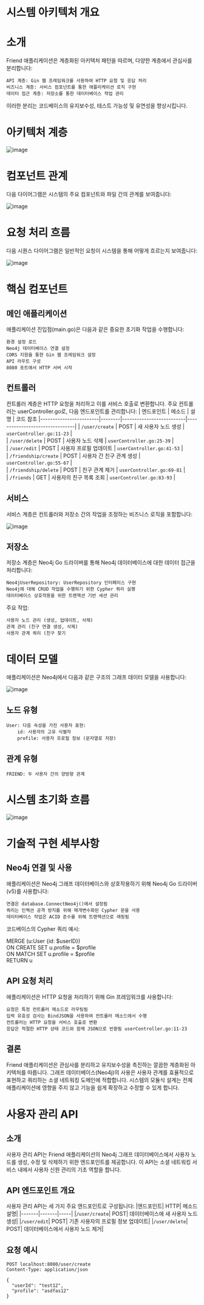 # **시스템 아키텍처 개요**
# **소개**

Friend 애플리케이션은 계층화된 아키텍처 패턴을 따르며, 다양한 계층에서 관심사를 분리합니다:

    API 계층: Gin 웹 프레임워크를 사용하여 HTTP 요청 및 응답 처리
    비즈니스 계층: 서비스 컴포넌트를 통한 애플리케이션 로직 구현
    데이터 접근 계층: 저장소를 통한 데이터베이스 작업 관리

이러한 분리는 코드베이스의 유지보수성, 테스트 가능성 및 유연성을 향상시킵니다.
# **아키텍처 계층** 

![image](https://github.com/user-attachments/assets/5d7ee54e-496d-440d-abc5-f9a2056b515f)

# **컴포넌트 관계**

다음 다이어그램은 시스템의 주요 컴포넌트와 파일 간의 관계를 보여줍니다:

![image](https://github.com/user-attachments/assets/1ab9b5a3-22a5-42cc-9669-889ecf44907c)

# **요청 처리 흐름** 

다음 시퀀스 다이어그램은 일반적인 요청이 시스템을 통해 어떻게 흐르는지 보여줍니다:

![image](https://github.com/user-attachments/assets/12260561-263e-4e56-87cd-d33a06be28fa)

# **핵심 컴포넌트**

## **메인 애플리케이션**

애플리케이션 진입점(main.go)은 다음과 같은 중요한 초기화 작업을 수행합니다:

    환경 설정 로드
    Neo4j 데이터베이스 연결 설정
    CORS 지원을 통한 Gin 웹 프레임워크 설정
    API 라우트 구성
    8080 포트에서 HTTP 서버 시작 

## **컨트롤러**

컨트롤러 계층은 HTTP 요청을 처리하고 이를 서비스 호출로 변환합니다. 주요 컨트롤러는 userController.go로, 다음 엔드포인트를 관리합니다:
| 엔드포인트             | 메소드 | 설명                     | 코드 참조 
|------------------------|--------|--------------------------|--------------------------------|
| `/user/create`         | POST   | 새 사용자 노드 생성      | `userController.go:11-23`      |                         
| `/user/delete`         | POST   | 사용자 노드 삭제         | `userController.go:25-39`      |                         
| `/user/edit`           | POST   | 사용자 프로필 업데이트   | `userController.go:41-53`      |                         
| `/friendship/create`   | POST   | 사용자 간 친구 관계 생성 | `userController.go:55-67`      |                         
| `/friendship/delete`   | POST   | 친구 관계 제거           | `userController.go:69-81`      |  
| `/friends`             | GET    | 사용자의 친구 목록 조회  | `userController.go:83-93`      |

## **서비스**

서비스 계층은 컨트롤러와 저장소 간의 작업을 조정하는 비즈니스 로직을 포함합니다:

![image](https://github.com/user-attachments/assets/4c76b4e8-a4ba-4bf9-9018-5a5a8575c1d5)

## **저장소**

저장소 계층은 Neo4j Go 드라이버를 통해 Neo4j 데이터베이스에 대한 데이터 접근을 처리합니다:

    Neo4jUserRepository: UserRepository 인터페이스 구현
    Neo4j에 대해 CRUD 작업을 수행하기 위한 Cypher 쿼리 실행
    데이터베이스 상호작용을 위한 트랜잭션 기반 세션 관리

주요 작업:

    사용자 노드 관리 (생성, 업데이트, 삭제)
    관계 관리 (친구 연결 생성, 삭제)
    사용자 관계 쿼리 (친구 찾기

# **데이터 모델**

애플리케이션은 Neo4j에서 다음과 같은 구조의 그래프 데이터 모델을 사용합니다:

![image](https://github.com/user-attachments/assets/62499f26-4b6f-43db-b9ff-f89e4c3f9106)

## **노드 유형**

    User: 다음 속성을 가진 사용자 표현:
        id: 사용자의 고유 식별자
        profile: 사용자 프로필 정보 (문자열로 저장)
## **관계 유형**

    FRIEND: 두 사용자 간의 양방향 관계

# **시스템 초기화 흐름**

![image](https://github.com/user-attachments/assets/959d03d3-72fe-4e81-948c-0f9bbb8dac0b)

# **기술적 구현 세부사항**

## **Neo4j 연결 및 사용**

애플리케이션은 Neo4j 그래프 데이터베이스와 상호작용하기 위해 Neo4j Go 드라이버(v5)를 사용합니다:

    연결은 database.ConnectNeo4j()에서 설정됨
    쿼리는 인젝션 공격 방지를 위해 매개변수화된 Cypher 문을 사용
    데이터베이스 작업은 ACID 준수를 위해 트랜잭션으로 래핑됨

코드베이스의 Cypher 쿼리 예시:

MERGE (u:User {id: $userID})  
ON CREATE SET u.profile = $profile  
ON MATCH SET u.profile = $profile  
RETURN u  

## **API 요청 처리**

애플리케이션은 HTTP 요청을 처리하기 위해 Gin 프레임워크를 사용합니다:

    요청은 특정 컨트롤러 메소드로 라우팅됨
    입력 유효성 검사는 BindJSON을 사용하여 컨트롤러 메소드에서 수행
    컨트롤러는 HTTP 요청을 서비스 호출로 변환
    응답은 적절한 HTTP 상태 코드와 함께 JSON으로 반환됨 userController.go:11-23

## **결론**

Friend 애플리케이션은 관심사를 분리하고 유지보수성을 촉진하는 깔끔한 계층화된 아키텍처를 따릅니다. 그래프 데이터베이스(Neo4j)의 사용은 사용자 관계를 효율적으로 표현하고 쿼리하는 소셜 네트워킹 도메인에 적합합니다. 시스템의 모듈식 설계는 전체 애플리케이션에 영향을 주지 않고 기능을 쉽게 확장하고 수정할 수 있게 합니다.

# **사용자 관리 API**

## **소개**

사용자 관리 API는 Friend 애플리케이션의 Neo4j 그래프 데이터베이스에서 사용자 노드를 생성, 수정 및 삭제하기 위한 엔드포인트를 제공합니다. 이 API는 소셜 네트워킹 서비스 내에서 사용자 신원 관리의 기초 역할을 합니다.

## **API 엔드포인트 개요**

사용자 관리 API는 세 가지 주요 엔드포인트로 구성됩니다:
|엔드포인트|	HTTP| 메소드 설명|
|-------|-------|-----|
|`/user/create`|	POST|	데이터베이스에 새 사용자 노드 생성|
|`/user/edit`|	POST|	기존 사용자의 프로필 정보 업데이트|
|`/user/delete`|	POST|	데이터베이스에서 사용자 노드 제거|

## **요청 예시**

```
POST localhost:8080/user/create  
Content-Type: application/json  
  
{  
  "userId": "test12",  
  "profile": "asdfas12"  
}
```
